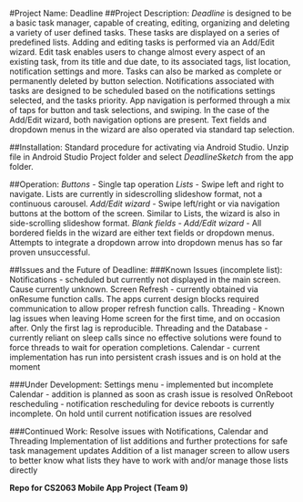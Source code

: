 #Project Name: Deadline
##Project Description:
*Deadline* is designed to be a basic task manager, capable of creating, editing, organizing and deleting a variety of user defined tasks. These tasks are displayed on a series of predefined lists. Adding and editing tasks is performed via an Add/Edit wizard. Edit task enables users to change almost every aspect of an existing task, from its title and due date, to its associated tags, list location, notification settings and more. Tasks can also be marked as complete or permanently deleted by button selection. Notifications associated with tasks are designed to be scheduled based on the notifications settings selected, and the tasks priority. App navigation is performed through a mix of taps for button and task selections, and swiping. In the case of the Add/Edit wizard, both navigation options are present. Text fields and dropdown menus in the wizard are also operated via standard tap selection.

##Installation:
Standard procedure for activating via Android Studio. Unzip file in Android Studio Project folder and select *DeadlineSketch* from the app folder.

##Operation:
*Buttons* - Single tap operation
*Lists* - Swipe left and right to navigate. Lists are currently in sidescrolling slideshow format, not a continuous carousel.
*Add/Edit wizard* - Swipe left/right or via navigation buttons at the bottom of the screen. Similar to Lists, the wizard is also in side-scrolling slideshow format.
*Blank fields - Add/Edit wizard* - All bordered fields in the wizard are either text fields or dropdown menus. Attempts to integrate a dropdown arrow into dropdown menus has so far proven unsuccessful.

##Issues and the Future of Deadline:
###Known Issues (incomplete list):
Notifications - scheduled but currently not displayed in the main screen. Cause currently unknown.
Screen Refresh - currently obtained via onResume function calls. The apps current design blocks required communication to allow proper refresh function calls.
Threading - Known lag issues when leaving Home screen for the first time, and on occasion after. Only the first lag is reproducible.
Threading and the Database - currently reliant on sleep calls since no effective solutions were found to force threads to wait for operation completions.
Calendar - current implementation has run into persistent crash issues and is on hold at the moment

###Under Development:
Settings menu - implemented but incomplete
Calendar - addition is planned as soon as crash issue is resolved
OnReboot rescheduling - notification rescheduling for device reboots is currently incomplete. On hold until current notification issues are resolved

###Continued Work:
Resolve issues with Notifications, Calendar and Threading
Implementation of list additions and further protections for safe task management updates
Addition of a list manager screen to allow users to better know what lists they have to work with and/or manage those lists directly

**Repo for CS2063 Mobile App Project (Team 9)**
